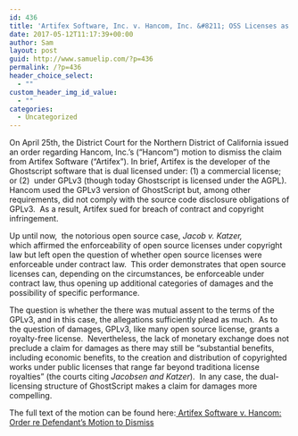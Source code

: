 ```yaml
---
id: 436
title: 'Artifex Software, Inc. v. Hancom, Inc. &#8211; OSS Licenses as Contracts'
date: 2017-05-12T11:17:39+00:00
author: Sam
layout: post
guid: http://www.samuelip.com/?p=436
permalink: /?p=436
header_choice_select:
  - ""
custom_header_img_id_value:
  - ""
categories:
  - Uncategorized
---
```

On April 25th, the District Court for the Northern District of California issued an order regarding Hancom, Inc.&#8217;s (&#8220;Hancom&#8221;) motion to dismiss the claim from Artifex Software (&#8220;Artifex&#8221;). In brief, Artifex is the developer of the Ghostscript software that is dual licensed under: (1) a commercial license; or (2)  under GPLv3 (though today Ghostscript is licensed under the AGPL). Hancom used the GPLv3 version of GhostScript but, among other requirements, did not comply with the source code disclosure obligations of GPLv3.  As a result, Artifex sued for breach of contract and copyright infringement.

Up until now,  the notorious open source case, _Jacob v. Katzer,_ which affirmed the enforceability of open source licenses under copyright law but left open the question of whether open source licenses were enforceable under contract law.  This order demonstrates that open source licenses can, depending on the circumstances, be enforceable under contract law, thus opening up additional categories of damages and the possibility of specific performance.

The question is whether the there was mutual assent to the terms of the GPLv3, and in this case, the allegations sufficiently plead as much.  As to the question of damages, GPLv3, like many open source license, grants a royalty-free license.  Nevertheless, the lack of monetary exchange does not preclude a claim for damages as there may still be &#8220;substantial benefits, including economic benefits, to the creation and distribution of copyrighted works under public licenses that range far beyond traditiona license royalties&#8221; (the courts citing _Jacobsen and Katzer_).  In any case, the dual-licensing structure of GhostScript makes a claim for damages more compelling.

The full text of the motion can be found here:[ Artifex Software v. Hancom: Order re Defendant&#8217;s Motion to Dismiss](http://www.samuelip.com/wp-content/uploads/2017/05/April-25-2017-order.pdf)